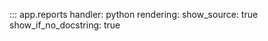 ::: app.reports
    handler: python
    rendering:
      show_source: true
      show_if_no_docstring: true
